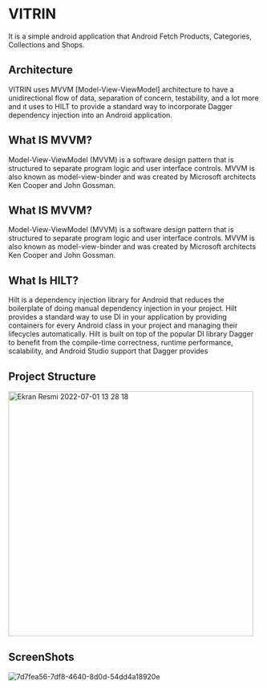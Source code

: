
# VITRIN

It is a simple android application that Android Fetch Products, Categories, Collections and Shops.



## Architecture
VITRIN uses MVVM [Model-View-ViewModel] architecture to have a unidirectional flow of data, separation of concern, testability, and a lot more and ıt uses to HILT
to provide a standard way to incorporate Dagger dependency injection into an Android application.


## What IS MVVM?
Model-View-ViewModel (MVVM) is a software design pattern that is structured to separate program logic and user interface controls. MVVM is also known as model-view-binder and was created by Microsoft architects Ken Cooper and John Gossman.
## What IS MVVM?
Model-View-ViewModel (MVVM) is a software design pattern that is structured to separate program logic and user interface controls. MVVM is also known as model-view-binder and was created by Microsoft architects Ken Cooper and John Gossman.
## What Is HILT?
Hilt is a dependency injection library for Android that reduces the boilerplate of doing manual dependency injection in your project.
Hilt provides a standard way to use DI in your application by providing containers for every Android class in your project and managing their lifecycles automatically. Hilt is built on top of the popular DI library Dagger to benefit from the compile-time correctness, runtime performance, scalability, and Android Studio support that Dagger provides
## Project Structure
<img width="488" alt="Ekran Resmi 2022-07-01 13 28 18" src="https://user-images.githubusercontent.com/103635954/176878142-171d703f-83ad-4ff3-8a8e-340b0d17937d.png">


## ScreenShots

![7d7fea56-7df8-4640-8d0d-54dd4a18920e](https://user-images.githubusercontent.com/103635954/176878409-34d623b9-4136-4257-b242-fa21db8ded1f.jpg)
